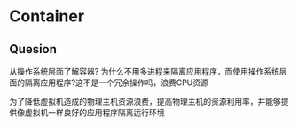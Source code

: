 # Container

## Quesion

从操作系统层面了解容器?
为什么不用多进程来隔离应用程序，而使用操作系统层面的隔离应用程序?这不是一个冗余操作吗，浪费CPU资源 

为了降低虚拟机造成的物理主机资源浪费，提高物理主机的资源利用率，并能够提供像虚拟机一样良好的应用程序隔离运行环境
